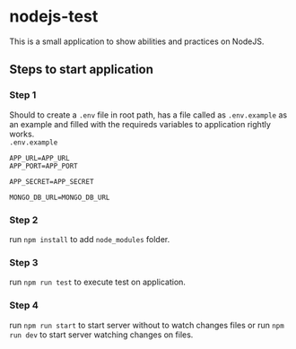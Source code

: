 # nodejs-test  
This is a small application to show abilities and practices on NodeJS.
  
## Steps to start application  
  
### Step 1  
Should to create a `.env` file in root path, has a file called as `.env.example` as an example and filled with the requireds variables to application rightly works.  
`.env.example`  
```
APP_URL=APP_URL
APP_PORT=APP_PORT

APP_SECRET=APP_SECRET

MONGO_DB_URL=MONGO_DB_URL
```  
  
### Step 2  
run `npm install` to add `node_modules` folder.  
  
### Step 3  
run `npm run test` to execute test on application.  

### Step 4  
run `npm run start` to start server without to watch changes files or run `npm run dev` to start server watching changes on files.  
